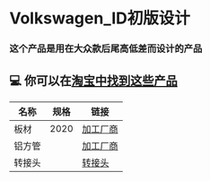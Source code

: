 # Volkswagen_ID初版设计

### 这个产品是用在大众款后尾高低差而设计的产品

## 💻 你可以在[淘宝中找到这些产品](https://www.taobao.com/?spm=tbpc.mytb_footmark.1581860521.1.2b905967BwvSOl)

|  名称   | 规格  | 链接  | 
|  ----   | ---- |  ---- |
| 板材    | 2020 |[加工厂商](https://www.taobao.com/?spm=tbpc.mytb_footmark.1581860521.1.2b905967BwvSOl)
| 铝方管  |      |[加工厂商](https://www.taobao.com/?spm=tbpc.mytb_footmark.1581860521.1.2b905967BwvSOl)      
| 转接头  |      |[转接头](https://www.taobao.com/?spm=tbpc.mytb_footmark.1581860521.1.2b905967BwvSOl)       